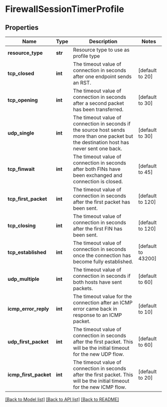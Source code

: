 # FirewallSessionTimerProfile

## Properties
Name | Type | Description | Notes
------------ | ------------- | ------------- | -------------
**resource_type** | **str** | Resource type to use as profile type | 
**tcp_closed** | **int** | The timeout value of connection in seconds after one endpoint sends an RST. | [default to 20]
**tcp_opening** | **int** | The timeout value of connection in seconds after a second packet has been transferred. | [default to 30]
**udp_single** | **int** | The timeout value of connection in seconds if the source host sends more than one packet but the destination host has never sent one back. | [default to 30]
**tcp_finwait** | **int** | The timeout value of connection in seconds after both FINs have been exchanged and connection is closed. | [default to 45]
**tcp_first_packet** | **int** | The timeout value of connection in seconds after the first packet has been sent. | [default to 120]
**tcp_closing** | **int** | The timeout value of connection in seconds after the first FIN has been sent. | [default to 120]
**tcp_established** | **int** | The timeout value of connection in seconds once the connection has become fully established. | [default to 43200]
**udp_multiple** | **int** | The timeout value of connection in seconds if both hosts have sent packets. | [default to 60]
**icmp_error_reply** | **int** | The timeout value for the connection after an ICMP error came back in response to an ICMP packet. | [default to 10]
**udp_first_packet** | **int** | The timeout value of connection in seconds after the first packet. This will be the initial timeout for the new UDP flow. | [default to 60]
**icmp_first_packet** | **int** | The timeout value of connection in seconds after the first packet. This will be the initial timeout for the new ICMP flow. | [default to 20]

[[Back to Model list]](../README.md#documentation-for-models) [[Back to API list]](../README.md#documentation-for-api-endpoints) [[Back to README]](../README.md)

